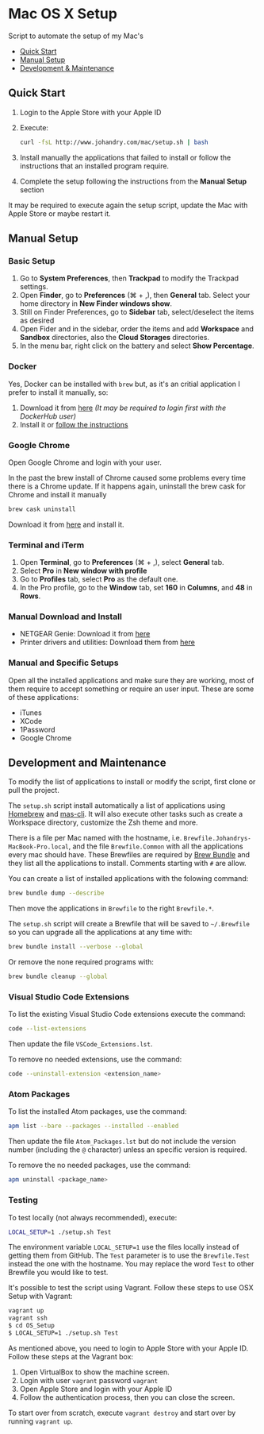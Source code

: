 # Mac OS X Setup

Script to automate the setup of my Mac's

- [Quick Start](#quick-start)
- [Manual Setup](#manual-setup)
- [Development & Maintenance](#development-and-maintenance)

## Quick Start

1. Login to the Apple Store with your Apple ID

2. Execute:

   ```bash
   curl -fsL http://www.johandry.com/mac/setup.sh | bash
   ```

3. Install manually the applications that failed to install or follow the instructions that an installed program require.

4. Complete the setup following the instructions from the **Manual Setup** section

It may be required to execute again the setup script, update the Mac with Apple Store or maybe restart it.

## Manual Setup

### Basic Setup

1. Go to **System Preferences**, then **Trackpad** to modify the Trackpad settings.
2. Open **Finder**, go to **Preferences** (&#8984; + ,), then **General** tab. Select your home directory in **New Finder windows show**.
3. Still on Finder Preferences, go to **Sidebar** tab, select/deselect the items as desired
4. Open Fider and in the sidebar, order the items and add **Workspace** and **Sandbox** directories, also the **Cloud Storages** directories.
5. In the menu bar, right click on the battery and select **Show Percentage**.

### Docker

Yes, Docker can be installed with `brew` but, as it's an critial application I prefer to install it manually, so:

1. Download it from [here](https://download.docker.com/mac/stable/Docker.dmg)
   *(It may be required to login first with the DockerHub user)*
2. Install it or [follow the instructions](https://docs.docker.com/docker-for-mac/install/)

### Google Chrome

Open Google Chrome and login with your user.

In the past the brew install of Chrome caused some problems every time there is a Chrome update. If it happens again, uninstall the brew cask for Chrome and install it manually

```bash
brew cask uninstall
```

Download it from [here](https://www.google.com/chrome/) and install it.

### Terminal and iTerm

1. Open **Terminal**, go to **Preferences** (&#8984; + ,), select **General** tab.
2. Select **Pro** in **New window with profile**
3. Go to **Profiles** tab, select **Pro** as the default one.
4. In the Pro profile, go to the **Window** tab, set **160** in **Columns**, and **48** in **Rows**.

### Manual Download and Install

- NETGEAR Genie: Download it from [here](http://updates1.netgear.com/netgeargenie/mac/update/NETGEARGenieInstaller.dmg)
- Printer drivers and utilities: Download them from [here](https://epson.com/Support/Printers/All-In-Ones/WorkForce-Series/Epson-WorkForce-WF-3620/s/SPT_C11CD19201)

### Manual and Specific Setups

Open all the installed applications and make sure they are working, most of them require to accept something or require an user input. These are some of these applications:

- iTunes
- XCode
- 1Password
- Google Chrome

## Development and Maintenance

To modify the list of applications to install or modify the script, first clone or pull the project.

The `setup.sh` script install automatically a list of applications using [Homebrew](https://brew.sh/) and [mas-cli](https://github.com/mas-cli/mas). It will also execute other tasks such as create a Workspace directory, customize the Zsh theme and more.

There is a file per Mac named with the hostname, i.e. `Brewfile.Johandrys-MacBook-Pro.local`, and the file `Brewfile.Common` with all the applications every mac should have. These Brewfiles are required by [Brew Bundle](https://github.com/Homebrew/homebrew-bundle) and they list all the applications to install. Comments starting with `#` are allow.

You can create a list of installed applications with the folowing command:

```bash
brew bundle dump --describe
```

Then move the applications in `Brewfile` to the right `Brewfile.*`.

The `setup.sh` script will create a Brewfile that will be saved to `~/.Brewfile` so you can upgrade all the applications at any time with:

```bash
brew bundle install --verbose --global
```

Or remove the none required programs with:

```bash
brew bundle cleanup --global
```

### Visual Studio Code Extensions

To list the existing Visual Studio Code extensions execute the command:

```bash
code --list-extensions
```

Then update the file `VSCode_Extensions.lst`.

To remove no needed extensions, use the command:

```bash
code --uninstall-extension <extension_name>
```

### Atom Packages

To list the installed Atom packages, use the command:

```bash
apm list --bare --packages --installed --enabled
```

Then update the file `Atom_Packages.lst` but do not include the version number (including the `@` character) unless an specific version is required.

To remove the no needed packages, use the command:

```bash
apm uninstall <package_name>
```

### Testing

To test locally (not always recommended), execute:

```bash
LOCAL_SETUP=1 ./setup.sh Test
```

The environment variable `LOCAL_SETUP=1` use the files locally instead of getting them from GitHub. The `Test` parameter is to use the `Brewfile.Test` instead the one with the hostname. You may replace the word `Test` to other Brewfile you would like to test.

It's possible to test the script using Vagrant. Follow these steps to use OSX Setup with Vagrant:

```bash
vagrant up
vagrant ssh
$ cd OS_Setup
$ LOCAL_SETUP=1 ./setup.sh Test
```

As mentioned above, you need to login to Apple Store with your Apple ID. Follow these steps at the Vagrant box:

1. Open VirtualBox to show the machine screen.
2. Login with user `vagrant` password `vagrant`
3. Open Apple Store and login with your Apple ID
4. Follow the authentication process, then you can close the screen.

To start over from scratch, execute `vagrant destroy` and start over by running `vagrant up`.
